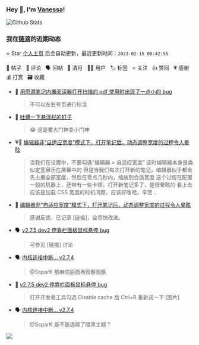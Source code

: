 ### Hey 👋, I'm [Vanessa](http://vanessa.b3log.org/)!

![Github Stats](https://github-readme-stats.vercel.app/api?username=Vanessa219&show_icons=true)

<!--events start -->

### 我在[链滴](https://ld246.com)的近期动态

⭐️ Star [个人主页](https://github.com/Vanessa219/Vanessa219) 后会自动更新，最近更新时间：`2023-02-15 08:42:55`

📝 帖子 &nbsp; 💬 评论 &nbsp; 🗣 回帖 &nbsp; 🌙 清月 &nbsp; 👨‍💻 用户 &nbsp; 🏷️ 标签 &nbsp; ⭐️ 关注 &nbsp; 👍 赞同 &nbsp; 💗 感谢 &nbsp; 💰 打赏 &nbsp; 🗃 收藏

* 💬 [用思源笔记内置阅读器打开扫描的 pdf 使用时出现了一点小的 bug](https://ld246.com/article/1676361632119/comment/1676368802788#comments)

  > 不可以左右夸页进行标注
* 💬 [吐槽一下悬浮栏的钉子](https://ld246.com/article/1676363680085/comment/1676368750650#comments)

  > 😂 这是要大门神变小门神
* 💗📝 [编辑器非“自适应宽度”模式下，打开笔记后，动态调整宽度的过程令人晕眩](https://ld246.com/article/1676301913634)

  > 当我们在设置中，不要勾选“编辑器 &gt; 自适应宽度” 这时编辑器本身是类似定宽展示在屏幕中的 但是当我们每次打开新的笔记，编辑器似乎都会先占据全部宽度，然后在零点几秒内，缩放到合适宽度 这个过程在配置一般的机器上，还带有一些卡顿，打开新笔记多了，是很晕眩的 看上去应该是加载 CSS 宽度的时机问题，应该好改哈，辛苦 ..
* 💬 [编辑器非“自适应宽度”模式下，打开笔记后，动态调整宽度的过程令人晕眩](https://ld246.com/article/1676301913634/comment/1676357281527#comments)

  > 感谢反馈，已记录 [链接]，会尽快改进。
* 🗣 [v2.7.5 dev2 停靠栏面板鼠标悬停 bug](https://ld246.com/article/1676255090390/comment/1676256340849#comments)

  > 可参见 [链接] 讨论
* 🗣 [内核连接中断... v2.7.4](https://ld246.com/article/1675990774412/comment/1676197528529#comments)

  > @SsparK 那麻烦后面再观察观察
* 💬 [v2.7.5 dev2 停靠栏面板鼠标悬停 bug](https://ld246.com/article/1676255090390/comment/1676256033334#comments)

  > 打开开发者工具勾选 Disable cache 后 Ctrl+R 重新试一下 [图片]
* 🗣 [内核连接中断... v2.7.4](https://ld246.com/article/1675990774412/comment/1676197528529#comments)

  > @SsparK 是不是选择了暗黑主题？


<!--events end -->

<a title="Hits" target="_blank" href="https://github.com/Vanessa219/Vanessa219"><img src="https://hits.b3log.org/Vanessa219/Vanessa219.svg"></a>
